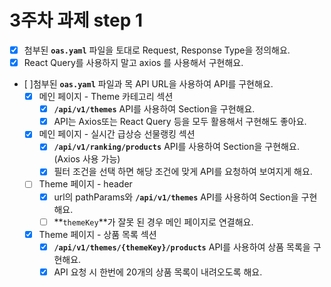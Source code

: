 # 3주차 과제 step 1

- [x] 첨부된 **`oas.yaml`** 파일을 토대로 Request, Response Type을 정의해요.
- [x] React Query를 사용하지 말고 axios 를 사용해서 구현해요.
- [ ]첨부된 **`oas.yaml`** 파일과 목 API URL을 사용하여 API를 구현해요.
  - [x] 메인 페이지 - Theme 카테고리 섹션
    - [x] **`/api/v1/themes`** API를 사용하여 Section을 구현해요.
    - [x] API는 Axios또는 React Query 등을 모두 활용해서 구현해도 좋아요.
  - [x] 메인 페이지 - 실시간 급상승 선물랭킹 섹션
    - [x] **`/api/v1/ranking/products`** API를 사용하여 Section을 구현해요. (Axios 사용 가능)
    - [x] 필터 조건을 선택 하면 해당 조건에 맞게 API를 요청하여 보여지게 해요.
  - [ ] Theme 페이지 - header
    - [x] url의 pathParams와 **`/api/v1/themes`** API를 사용하여 Section을 구현해요.
    - [ ] **`themeKey`**가 잘못 된 경우 메인 페이지로 연결해요.
  - [x] Theme 페이지 - 상품 목록 섹션
    - [x] **`/api/v1/themes/{themeKey}/products`** API를 사용하여 상품 목록을 구현해요.
    - [x] API 요청 시 한번에 20개의 상품 목록이 내려오도록 해요.

